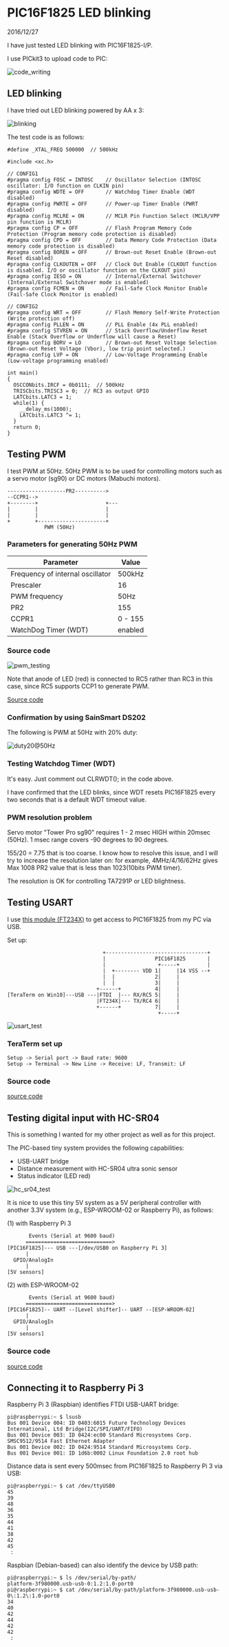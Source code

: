 # PIC16F1825 LED blinking

2016/12/27

I have just tested LED blinking with PIC16F1825-I/P.

I use PICkit3 to upload code to PIC:

![code_writing](./code_writing.png)

## LED blinking

I have tried out LED blinking powered by AA x 3:

![blinking](./blinking.png)

The test code is as follows:

```
#define _XTAL_FREQ 500000  // 500kHz

#include <xc.h>

// CONFIG1
#pragma config FOSC = INTOSC    // Oscillator Selection (INTOSC oscillator: I/O function on CLKIN pin)
#pragma config WDTE = OFF       // Watchdog Timer Enable (WDT disabled)
#pragma config PWRTE = OFF      // Power-up Timer Enable (PWRT disabled)
#pragma config MCLRE = ON       // MCLR Pin Function Select (MCLR/VPP pin function is MCLR)
#pragma config CP = OFF         // Flash Program Memory Code Protection (Program memory code protection is disabled)
#pragma config CPD = OFF        // Data Memory Code Protection (Data memory code protection is disabled)
#pragma config BOREN = OFF      // Brown-out Reset Enable (Brown-out Reset disabled)
#pragma config CLKOUTEN = OFF   // Clock Out Enable (CLKOUT function is disabled. I/O or oscillator function on the CLKOUT pin)
#pragma config IESO = ON        // Internal/External Switchover (Internal/External Switchover mode is enabled)
#pragma config FCMEN = ON       // Fail-Safe Clock Monitor Enable (Fail-Safe Clock Monitor is enabled)

// CONFIG2
#pragma config WRT = OFF        // Flash Memory Self-Write Protection (Write protection off)
#pragma config PLLEN = ON       // PLL Enable (4x PLL enabled)
#pragma config STVREN = ON      // Stack Overflow/Underflow Reset Enable (Stack Overflow or Underflow will cause a Reset)
#pragma config BORV = LO        // Brown-out Reset Voltage Selection (Brown-out Reset Voltage (Vbor), low trip point selected.)
#pragma config LVP = ON         // Low-Voltage Programming Enable (Low-voltage programming enabled)

int main()
{
  OSCCONbits.IRCF = 0b0111;  // 500kHz
  TRISCbits.TRISC3 = 0;  // RC3 as output GPIO
  LATCbits.LATC3 = 1;
  while(1) {
    __delay_ms(1000);
    LATCbits.LATC3 ^= 1;
  }
  return 0;
}
```

## Testing PWM

I test PWM at 50Hz. 50Hz PWM is to be used for controlling motors such as a servo motor (sg90) or DC motors (Mabuchi motors).

```
-------------------PR2---------->
--CCPR1-->                        
+--------+                      +---
|        |                      |
|        |                      |
+        +----------------------+
            PWM (50Hz)
```

### Parameters for generating 50Hz PWM

|Parameter                       |Value  |
|--------------------------------|-------|
|Frequency of internal oscillator|500kHz |
|Prescaler                       |16     |
|PWM frequency                   |50Hz   |
|PR2                             |155    |
|CCPR1                           |0 - 155|
|WatchDog Timer (WDT)            |enabled|

### Source code

![pwm_testing](./pwm_test.png)

Note that anode of LED (red) is connected to RC5 rather than RC3 in this case, since RC5 supports CCP1 to generate PWM.

[Source code](./pwm_test.c)

### Confirmation by using SainSmart DS202

The following is PWM at 50Hz with 20% duty:

![duty20@50Hz](./duty20@50Hz.BMP)

### Testing Watchdog Timer (WDT)

It's easy. Just comment out CLRWDT(); in the code above.

I have confirmed that the LED blinks, since WDT resets PIC16F1825 every two seconds that is a default WDT timeout value.

### PWM resolution problem

Servo motor "Tower Pro sg90" requires 1 - 2 msec HIGH within 20msec (50Hz). 1 msec range covers -90 degrees to 90 degrees.

155/20 = 7.75 that is too coarse. I know how to resolve this issue, and I will try to increase the resolution later on: for example, 4MHz/4/16/62Hz gives Max 1008 PR2 value that is less than 1023(10bits PWM timer).

The resolution is OK for controlling TA7291P or LED blightness.

## Testing USART

I use  [this module (FT234X)](http://akizukidenshi.com/catalog/g/gM-08461/) to get access to PIC16F1825 from my PC via USB.

Set up:
```
                               +---------------------------------+
                               |                PIC16F1825       |
                               |                 +-----+         |
                               |  +-------- VDD 1|     |14 VSS --+
                               |  |             2|     |
                               |  |             3|     |
                             +------+           4|     |
[TeraTerm on Win10]---USB ---|FTDI  |--- RX/RC5 5|     |
                             |FT234X|--- TX/RC4 6|     |
                             +------+           7|     |
                                                 +-----+
```

![usart_test](./usart_test.png)

### TeraTerm set up

```
Setup -> Serial port -> Baud rate: 9600
Setup -> Terminal -> New Line -> Receive: LF, Transmit: LF
```
### Source code

[source code](./usart_test.c)

## Testing digital input with HC-SR04

This is something I wanted for my other project as well as for this project.

The PIC-based tiny system provides the following capabilities:
- USB-UART bridge
- Distance measurement with HC-SR04 ultra sonic sensor
- Status indicator (LED red)

![hc_sr04_test](./hc_sr04_test.png)

It is nice to use this tiny 5V system as a 5V peripheral controller with another 3.3V system (e.g., ESP-WROOM-02 or Raspberry Pi), as follows:

(1) with Raspberry Pi 3
```
       Events (Serial at 9600 baud)
      ============================>
[PIC16F1825]--- USB ---[/dev/USB0 on Raspberry Pi 3]
      |
  GPIO/AnalogIn
      |
[5V sensors]
```

(2) with ESP-WROOM-02
```
       Events (Serial at 9600 baud)
      ============================>
[PIC16F1825]-- UART --[Level shifter]-- UART --[ESP-WROOM-02]
      |
  GPIO/AnalogIn
      |
[5V sensors]
```

### Source code

[source code](./hc_sr04_test.c)

## Connecting it to Raspberry Pi 3

Raspberry Pi 3 (Raspbian) identifies FTDI USB-UART bridge:
```
pi@raspberrypi:~ $ lsusb
Bus 001 Device 004: ID 0403:6015 Future Technology Devices International, Ltd Bridge(I2C/SPI/UART/FIFO)
Bus 001 Device 003: ID 0424:ec00 Standard Microsystems Corp. SMSC9512/9514 Fast Ethernet Adapter
Bus 001 Device 002: ID 0424:9514 Standard Microsystems Corp.
Bus 001 Device 001: ID 1d6b:0002 Linux Foundation 2.0 root hub
```

Distance data is sent every 500msec from PIC16F1825 to Raspberry Pi 3 via USB:
```
pi@raspberrypi:~ $ cat /dev/ttyUSB0
45
39
48
36
35
44
41
38
42
45
 :
```

Raspbian (Debian-based) can also identify the device by USB path:
```
pi@raspberrypi:~ $ ls /dev/serial/by-path/
platform-3f980000.usb-usb-0:1.2:1.0-port0
pi@raspberrypi:~ $ cat /dev/serial/by-path/platform-3f980000.usb-usb-0\:1.2\:1.0-port0
34
40
42
44
42
42
 :
```
